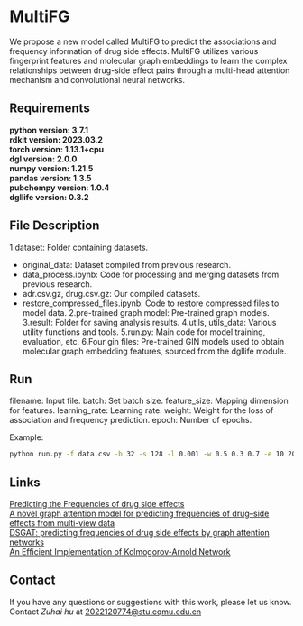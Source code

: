 # MultiFG
We propose a new model called MultiFG to predict the associations and frequency information of drug side effects. MultiFG utilizes various fingerprint features and molecular graph embeddings to learn the complex relationships between drug-side effect pairs through a multi-head attention mechanism and convolutional neural networks.
## Requirements  
**python version: 3.7.1**   
**rdkit version: 2023.03.2**  
**torch version: 1.13.1+cpu**  
**dgl version: 2.0.0**  
**numpy version: 1.21.5**  
**pandas version: 1.3.5**  
**pubchempy version: 1.0.4**  
**dgllife version: 0.3.2**   
## File Description
1.dataset: Folder containing datasets.
 * original_data: Dataset compiled from previous research.
 * data_process.ipynb: Code for processing and merging datasets from previous research.
 * adr.csv.gz, drug.csv.gz: Our compiled datasets.
 * restore_compressed_files.ipynb: Code to restore compressed files to model data.
2.pre-trained graph model: Pre-trained graph models.
3.result: Folder for saving analysis results.
4.utils, utils_data: Various utility functions and tools.
5.run.py: Main code for model training, evaluation, etc.
6.Four gin files: Pre-trained GIN models used to obtain molecular graph embedding features, sourced from the dgllife module.
## Run
filename: Input file.
batch: Set batch size.
feature_size: Mapping dimension for features.
learning_rate: Learning rate.
weight: Weight for the loss of association and frequency prediction.
epoch: Number of epochs.

Example:
```bash
python run.py -f data.csv -b 32 -s 128 -l 0.001 -w 0.5 0.3 0.7 -e 10 20 30
```
## Links    
[Predicting the Frequencies of drug side effects](https://github.com/paccanarolab/Side-effect-Frequencies "Predicting the Frequencies of drug side effects")   
[A novel graph attention model for predicting frequencies of drug–side effects from multi-view data](https://github.com/zhc940702/MGPred "A novel graph attention model for predicting frequencies of drug–side effects from multi-view data")   
[DSGAT: predicting frequencies of drug side effects by graph attention networks](https://github.com/xxy45/DSGAT "DSGAT: predicting frequencies of drug side effects by graph attention networks")  
[An Efficient Implementation of Kolmogorov-Arnold Network](https://github.com/Blealtan/efficient-kan "An Efficient Implementation of Kolmogorov-Arnold Network")  
## Contact
If you have any questions or suggestions with this work, please let us know. Contact *Zuhai hu* at 2022120774@stu.cqmu.edu.cn
